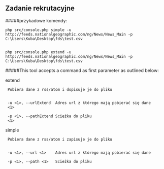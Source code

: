 ## Zadanie rekrutacyjne


 
 #####przykadowe komendy:
 
    php src/console.php simple -u http://feeds.nationalgeographic.com/ng/News/News_Main -p C:\Users\Kuba\Desktop\fds\test.csv
    
    
    php src/console.php extend -u http://feeds.nationalgeographic.com/ng/News/News_Main -p C:\Users\Kuba\Desktop\fds\test.csv

    

 #####This tool accepts a command as first parameter as outlined below:


   extend <OPTIONS>

     Pobiera dane z rss/atom i dopisuje je do pliku


     -u <1>, --urlExtend  Adres url z którego mają pobierać się dane
     <1>

     -p <1>, --pathExtend Scieżka do pliku
     <1>


   simple <OPTIONS>

     Pobiera dane z rss/atom i zapisuje je do pliku


     -u <1>, --url <1>    Adres url z którego mają pobierać się dane

     -p <1>, --path <1>   Scieżka do pliku

